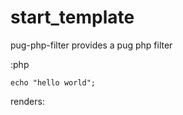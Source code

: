 # start_template

pug-php-filter provides a pug php filter

:php

    echo "hello world";
    
renders:


<?php echo "hello world"; ?>
